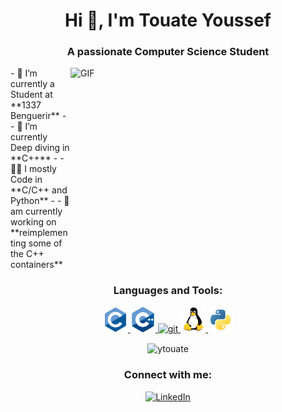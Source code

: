 <h1 align="center">Hi 👋, I'm Touate Youssef</h1>
<h3 align="center">A passionate Computer Science Student</h3>

<img align="right" alt="GIF" src="https://github.com/m0san/m0san/blob/master/coding.gif?raw=true" width="408" height="318" />
- 🔭 I’m currently a Student at **1337 Benguerir**
- 
- 🌱 I’m currently Deep diving in **C++**
- 
- 👨‍💻 I mostly Code in **C/C++ and Python**
- 
- 👾 am currently working on **reimplementing some of the C++ containers**

<h3 align="center">Languages and Tools:</h3>
<p align="center"> <a href="https://www.cprogramming.com/" target="_blank" rel="noreferrer"> <img src="https://raw.githubusercontent.com/devicons/devicon/master/icons/c/c-original.svg" alt="c" width="40" height="40"/> </a> <a href="https://www.w3schools.com/cpp/" target="_blank" rel="noreferrer"> <img src="https://raw.githubusercontent.com/devicons/devicon/master/icons/cplusplus/cplusplus-original.svg" alt="cplusplus" width="40" height="40"/> </a> <a href="https://git-scm.com/" target="_blank" rel="noreferrer"> <img src="https://www.vectorlogo.zone/logos/git-scm/git-scm-icon.svg" alt="git" width="40" height="40"/> </a> <a href="https://www.linux.org/" target="_blank" rel="noreferrer"> <img src="https://raw.githubusercontent.com/devicons/devicon/master/icons/linux/linux-original.svg" alt="linux" width="40" height="40"/> </a> <a href="https://www.python.org" target="_blank" rel="noreferrer"> <img src="https://raw.githubusercontent.com/devicons/devicon/master/icons/python/python-original.svg" alt="python" width="40" height="40"/> </a> </p>

<p align="center"><img align="center" src="https://github-readme-stats.vercel.app/api/top-langs?username=ytouate&show_icons=true&locale=en&layout=compact" alt="ytouate" /></p>


<h3 align="center">Connect with me:</h3>
<p align="center">
<a href="https://www.linkedin.com/in/touate-youssef-9a304a224/" target="_blank"><img src="https://img.shields.io/badge/LinkedIn-%230077B5.svg?&style=flat-square&logo=linkedin&logoColor=white" alt="LinkedIn"></a>
 </p>

